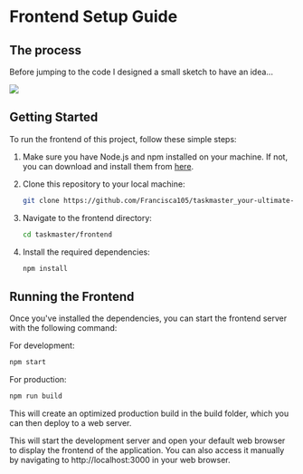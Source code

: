 # Frontend Setup Guide

## The process

Before jumping to the code I designed a small sketch to have an idea...

![](https://github.com/Francisca105/taskmaster_your-ultimate-to-do-list/blob/main/images/frontend.jgg?raw=true)

## Getting Started

To run the frontend of this project, follow these simple steps:

1. Make sure you have Node.js and npm installed on your machine. If not, you can download and install them from [here](https://nodejs.org/).

2. Clone this repository to your local machine:

    ```bash
    git clone https://github.com/Francisca105/taskmaster_your-ultimate-to-do-list.git
    ```

3. Navigate to the frontend directory:

    ```bash
    cd taskmaster/frontend
    ```

4. Install the required dependencies:

    ```bash
    npm install
    ```

## Running the Frontend

Once you've installed the dependencies, you can start the frontend server with the following command:

For development:
```bash
npm start
```

For production:
```bash
npm run build
```
This will create an optimized production build in the build folder, which you can then deploy to a web server.

This will start the development server and open your default web browser to display the frontend of the application. You can also access it manually by navigating to http://localhost:3000 in your web browser.